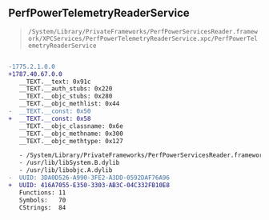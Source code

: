 ## PerfPowerTelemetryReaderService

> `/System/Library/PrivateFrameworks/PerfPowerServicesReader.framework/XPCServices/PerfPowerTelemetryReaderService.xpc/PerfPowerTelemetryReaderService`

```diff

-1775.2.1.0.0
+1787.40.67.0.0
   __TEXT.__text: 0x91c
   __TEXT.__auth_stubs: 0x220
   __TEXT.__objc_stubs: 0x280
   __TEXT.__objc_methlist: 0x44
-  __TEXT.__const: 0x50
+  __TEXT.__const: 0x58
   __TEXT.__objc_classname: 0x6e
   __TEXT.__objc_methname: 0x300
   __TEXT.__objc_methtype: 0x127

   - /System/Library/PrivateFrameworks/PerfPowerServicesReader.framework/PerfPowerServicesReader
   - /usr/lib/libSystem.B.dylib
   - /usr/lib/libobjc.A.dylib
-  UUID: 3DA0D526-A990-3FE2-A3DD-0592DAF76A96
+  UUID: 416A7055-E350-3303-AB3C-04C332FB10E8
   Functions: 11
   Symbols:   70
   CStrings:  84

```
